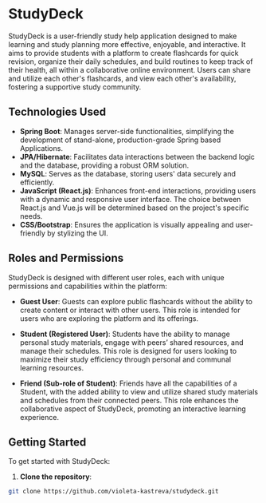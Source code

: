 # StudyDeck

StudyDeck is a user-friendly study help application designed to make learning and study planning more effective, enjoyable, and interactive. It aims to provide students with a platform to create flashcards for quick revision, organize their daily schedules, and build routines to keep track of their health, all within a collaborative online environment. Users can share and utilize each other's flashcards, and view each other's availability, fostering a supportive study community.

## Technologies Used

- **Spring Boot**: Manages server-side functionalities, simplifying the development of stand-alone, production-grade Spring based Applications.
- **JPA/Hibernate**: Facilitates data interactions between the backend logic and the database, providing a robust ORM solution.
- **MySQL**: Serves as the database, storing users' data securely and efficiently.
- **JavaScript (React.js)**: Enhances front-end interactions, providing users with a dynamic and responsive user interface. The choice between React.js and Vue.js will be determined based on the project's specific needs.
- **CSS/Bootstrap**: Ensures the application is visually appealing and user-friendly by stylizing the UI.

## Roles and Permissions

StudyDeck is designed with different user roles, each with unique permissions and capabilities within the platform:

- **Guest User**: Guests can explore public flashcards without the ability to create content or interact with other users. This role is intended for users who are exploring the platform and its offerings.

- **Student (Registered User)**: Students have the ability to manage personal study materials, engage with peers’ shared resources, and manage their schedules. This role is designed for users looking to maximize their study efficiency through personal and communal learning resources.

- **Friend (Sub-role of Student)**: Friends have all the capabilities of a Student, with the added ability to view and utilize shared study materials and schedules from their connected peers. This role enhances the collaborative aspect of StudyDeck, promoting an interactive learning experience.

## Getting Started

To get started with StudyDeck:

1. **Clone the repository**:
```bash
git clone https://github.com/violeta-kastreva/studydeck.git
